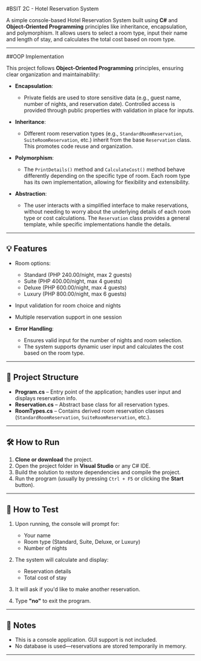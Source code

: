 #BSIT 2C - Hotel Reservation System

A simple console-based Hotel Reservation System built using **C#** and **Object-Oriented Programming** principles like inheritance, encapsulation, and polymorphism. It allows users to select a room type, input their name and length of stay, and calculates the total cost based on room type.

---

##OOP Implementation

This project follows **Object-Oriented Programming** principles, ensuring clear organization and maintainability:

- **Encapsulation**: 
  - Private fields are used to store sensitive data (e.g., guest name, number of nights, and reservation date). Controlled access is provided through public properties with validation in place for inputs.
  
- **Inheritance**: 
  - Different room reservation types (e.g., `StandardRoomReservation`, `SuiteRoomReservation`, etc.) inherit from the base `Reservation` class. This promotes code reuse and organization.
  
- **Polymorphism**: 
  - The `PrintDetails()` method and `CalculateCost()` method behave differently depending on the specific type of room. Each room type has its own implementation, allowing for flexibility and extensibility.
  
- **Abstraction**: 
  - The user interacts with a simplified interface to make reservations, without needing to worry about the underlying details of each room type or cost calculations. The `Reservation` class provides a general template, while specific implementations handle the details.

---

## 💡 Features

- Room options:
  - Standard (PHP 240.00/night, max 2 guests)
  - Suite (PHP 400.00/night, max 4 guests)
  - Deluxe (PHP 600.00/night, max 4 guests)
  - Luxury (PHP 800.00/night, max 6 guests)
- Input validation for room choice and nights
- Multiple reservation support in one session

- **Error Handling**:
  - Ensures valid input for the number of nights and room selection.
  - The system supports dynamic user input and calculates the cost based on the room type.

---
## 📁 Project Structure

- **Program.cs** – Entry point of the application; handles user input and displays reservation info.
- **Reservation.cs** – Abstract base class for all reservation types.
- **RoomTypes.cs** – Contains derived room reservation classes (`StandardRoomReservation`, `SuiteRoomReservation`, etc.).

---

## 🛠️ How to Run

1. **Clone or download** the project.
2. Open the project folder in **Visual Studio** or any C# IDE.
3. Build the solution to restore dependencies and compile the project.
4. Run the program (usually by pressing `Ctrl + F5` or clicking the **Start** button).

---

## 🧪 How to Test

1. Upon running, the console will prompt for:
   - Your name
   - Room type (Standard, Suite, Deluxe, or Luxury)
   - Number of nights

2. The system will calculate and display:
   - Reservation details
   - Total cost of stay

3. It will ask if you'd like to make another reservation.

4. Type **"no"** to exit the program.

---

## 📌 Notes

- This is a console application. GUI support is not included.
- No database is used—reservations are stored temporarily in memory.

---
